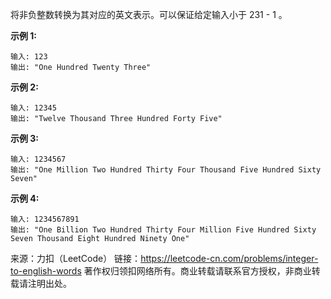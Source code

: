 将非负整数转换为其对应的英文表示。可以保证给定输入小于 231 - 1 。

**示例 1:**
```
输入: 123
输出: "One Hundred Twenty Three"
```
**示例 2:**
```
输入: 12345
输出: "Twelve Thousand Three Hundred Forty Five"
```
**示例 3:**
```
输入: 1234567
输出: "One Million Two Hundred Thirty Four Thousand Five Hundred Sixty Seven"
```
**示例 4:**
```
输入: 1234567891
输出: "One Billion Two Hundred Thirty Four Million Five Hundred Sixty Seven Thousand Eight Hundred Ninety One"
```
来源：力扣（LeetCode）
链接：https://leetcode-cn.com/problems/integer-to-english-words
著作权归领扣网络所有。商业转载请联系官方授权，非商业转载请注明出处。
